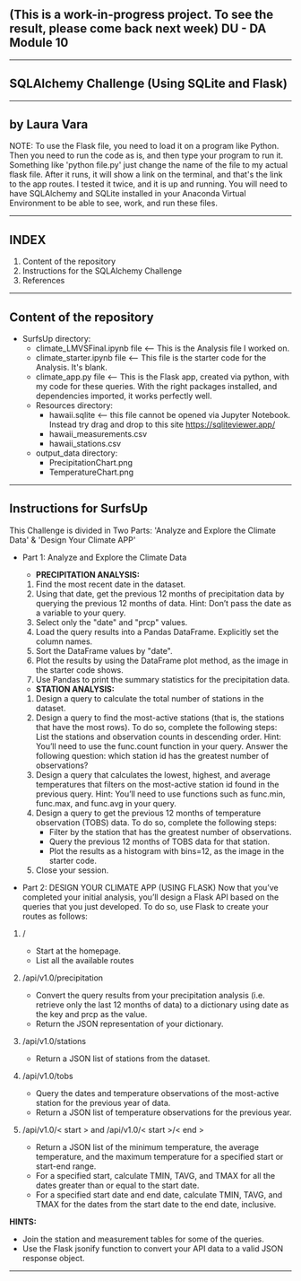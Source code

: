 (This is a work-in-progress project. To see the result, please come back next week)
DU - DA Module 10
--------------------------------
--------------------------------
SQLAlchemy Challenge (Using SQLite and Flask)
--------------------------------
--------------------------------
by Laura Vara
--------------------------------
NOTE: To use the Flask file, you need to load it on a program like Python. Then you need to run the code as is, and then type your program to run it. Something like 'python file.py' just change the name of the file to my actual flask file. After it runs, it will show a link on the terminal, and that's the link to the app routes. I tested it twice, and it is up and running. You will need to have SQLAlchemy and SQLite installed in your Anaconda Virtual Environment to be able to see, work, and run these files.

---------------------------------
INDEX
---------------------------------
1. Content of the repository
2. Instructions for the SQLAlchemy Challenge
3. References

---------------------------------
Content of the repository
---------------------------------
- SurfsUp directory:
    - climate_LMVSFinal.ipynb file <-- This is the Analysis file I worked on.
    - climate_starter.ipynb file <-- This file is the starter code for the Analysis. It's blank.
    - climate_app.py file <-- This is the Flask app, created via python, with my code for these queries. With the right packages installed, and dependencies imported, it works perfectly well.
    - Resources directory:
      - hawaii.sqlite  <-- this file cannot be opened via Jupyter Notebook. Instead try drag and drop to this site https://sqliteviewer.app/
      - hawaii_measurements.csv
      - hawaii_stations.csv
    - output_data directory:
      - PrecipitationChart.png
      - TemperatureChart.png

----------------------------------
Instructions for SurfsUp
----------------------------------
This Challenge is divided in Two Parts: 'Analyze and Explore the Climate Data' & 'Design Your Climate APP'
- Part 1: Analyze and Explore the Climate Data
    - **PRECIPITATION ANALYSIS:**
    1. Find the most recent date in the dataset.
    2. Using that date, get the previous 12 months of precipitation data by querying the previous 12 months of data.
Hint: Don’t pass the date as a variable to your query.
    3. Select only the "date" and "prcp" values.
    4. Load the query results into a Pandas DataFrame. Explicitly set the column names.
    5. Sort the DataFrame values by "date".
    6. Plot the results by using the DataFrame plot method, as the image in the starter code shows.
    7. Use Pandas to print the summary statistics for the precipitation data.

    - **STATION ANALYSIS:**
    1. Design a query to calculate the total number of stations in the dataset.
    2. Design a query to find the most-active stations (that is, the stations that have the most rows). To do so, complete the following steps:
List the stations and observation counts in descending order.
Hint: You’ll need to use the func.count function in your query.
Answer the following question: which station id has the greatest number of observations?
    3. Design a query that calculates the lowest, highest, and average temperatures that filters on the most-active station id found in the previous query.
Hint: You’ll need to use functions such as func.min, func.max, and func.avg in your query.
    4. Design a query to get the previous 12 months of temperature observation (TOBS) data. To do so, complete the following steps:
        * Filter by the station that has the greatest number of observations.
        * Query the previous 12 months of TOBS data for that station.
        * Plot the results as a histogram with bins=12, as the image in the starter code.
    5. Close your session.
  
* Part 2: DESIGN YOUR CLIMATE APP  (USING FLASK)
Now that you’ve completed your initial analysis, you’ll design a Flask API based on the queries that you just developed. To do so, use Flask to create your routes as follows:

1. /
    * Start at the homepage.
    * List all the available routes

2. /api/v1.0/precipitation
    * Convert the query results from your precipitation analysis (i.e. retrieve only the last 12 months of data) to a dictionary using date as the key and prcp as the value.
    * Return the JSON representation of your dictionary.

3. /api/v1.0/stations
    * Return a JSON list of stations from the dataset.

4. /api/v1.0/tobs
    * Query the dates and temperature observations of the most-active station for the previous year of data.
    * Return a JSON list of temperature observations for the previous year.

5. /api/v1.0/< start > and /api/v1.0/< start >/< end >
    * Return a JSON list of the minimum temperature, the average temperature, and the maximum temperature for a specified start or start-end range.
    * For a specified start, calculate TMIN, TAVG, and TMAX for all the dates greater than or equal to the start date.
    * For a specified start date and end date, calculate TMIN, TAVG, and TMAX for the dates from the start date to the end date, inclusive.

**HINTS:** 
- Join the station and measurement tables for some of the queries.
- Use the Flask jsonify function to convert your API data to a valid JSON response object.
----------------------------------------
